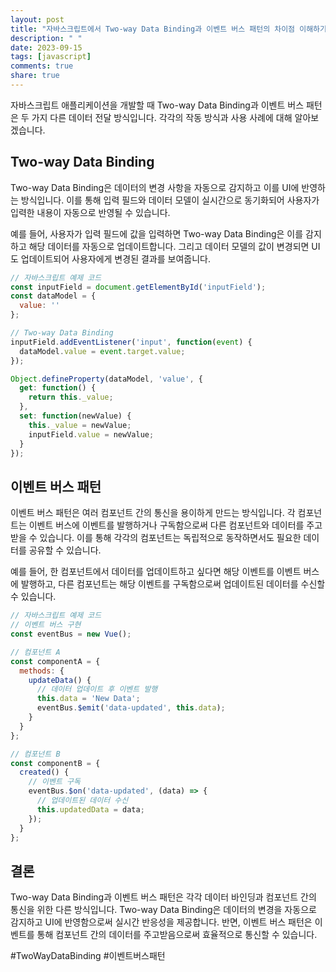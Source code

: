 ```yaml
---
layout: post
title: "자바스크립트에서 Two-way Data Binding과 이벤트 버스 패턴의 차이점 이해하기"
description: " "
date: 2023-09-15
tags: [javascript]
comments: true
share: true
---
```


자바스크립트 애플리케이션을 개발할 때 Two-way Data Binding과 이벤트 버스 패턴은 두 가지 다른 데이터 전달 방식입니다. 각각의 작동 방식과 사용 사례에 대해 알아보겠습니다.

## Two-way Data Binding
Two-way Data Binding은 데이터의 변경 사항을 자동으로 감지하고 이를 UI에 반영하는 방식입니다. 이를 통해 입력 필드와 데이터 모델이 실시간으로 동기화되어 사용자가 입력한 내용이 자동으로 반영될 수 있습니다.

예를 들어, 사용자가 입력 필드에 값을 입력하면 Two-way Data Binding은 이를 감지하고 해당 데이터를 자동으로 업데이트합니다. 그리고 데이터 모델의 값이 변경되면 UI도 업데이트되어 사용자에게 변경된 결과를 보여줍니다.

```javascript
// 자바스크립트 예제 코드
const inputField = document.getElementById('inputField');
const dataModel = {
  value: ''
};

// Two-way Data Binding
inputField.addEventListener('input', function(event) {
  dataModel.value = event.target.value;
});

Object.defineProperty(dataModel, 'value', {
  get: function() {
    return this._value;
  },
  set: function(newValue) {
    this._value = newValue;
    inputField.value = newValue;
  }
});
```

## 이벤트 버스 패턴
이벤트 버스 패턴은 여러 컴포넌트 간의 통신을 용이하게 만드는 방식입니다. 각 컴포넌트는 이벤트 버스에 이벤트를 발행하거나 구독함으로써 다른 컴포넌트와 데이터를 주고받을 수 있습니다. 이를 통해 각각의 컴포넌트는 독립적으로 동작하면서도 필요한 데이터를 공유할 수 있습니다.

예를 들어, 한 컴포넌트에서 데이터를 업데이트하고 싶다면 해당 이벤트를 이벤트 버스에 발행하고, 다른 컴포넌트는 해당 이벤트를 구독함으로써 업데이트된 데이터를 수신할 수 있습니다.

```javascript
// 자바스크립트 예제 코드
// 이벤트 버스 구현
const eventBus = new Vue();

// 컴포넌트 A
const componentA = {
  methods: {
    updateData() {
      // 데이터 업데이트 후 이벤트 발행
      this.data = 'New Data';
      eventBus.$emit('data-updated', this.data);
    }
  }
};

// 컴포넌트 B
const componentB = {
  created() {
    // 이벤트 구독
    eventBus.$on('data-updated', (data) => {
      // 업데이트된 데이터 수신
      this.updatedData = data;
    });
  }
};
```

## 결론
Two-way Data Binding과 이벤트 버스 패턴은 각각 데이터 바인딩과 컴포넌트 간의 통신을 위한 다른 방식입니다. Two-way Data Binding은 데이터의 변경을 자동으로 감지하고 UI에 반영함으로써 실시간 반응성을 제공합니다. 반면, 이벤트 버스 패턴은 이벤트를 통해 컴포넌트 간의 데이터를 주고받음으로써 효율적으로 통신할 수 있습니다.

#TwoWayDataBinding #이벤트버스패턴
